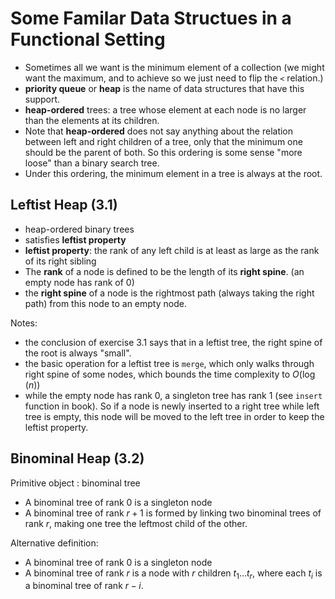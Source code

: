 # Some Familar Data Structues in a Functional Setting

* Sometimes all we want is the minimum element of a collection
  (we might want the maximum, and to achieve so we just need to flip
  the `<` relation.)
* **priority queue** or **heap** is the name of data structures that
  have this support.
* **heap-ordered** trees: a tree whose element at each node
  is no larger than the elements at its children.
* Note that **heap-ordered** does not say anything about the relation between
  left and right children of a tree, only that the minimum one should be the
  parent of both. So this ordering is some sense "more loose" than a binary search tree.
* Under this ordering, the minimum element in a tree is always at the root.

## Leftist Heap (3.1)

* heap-ordered binary trees
* satisfies **leftist property**
* **leftist property**: the rank of any left child is at least
  as large as the rank of its right sibling
* The **rank** of a node is defined to be the length of its **right spine**.
  (an empty node has rank of 0)
* the **right spine** of a node is the rightmost path (always taking the right path)
  from this node to an empty node.

Notes:

* the conclusion of exercise 3.1 says that in a leftist tree,
  the right spine of the root is always "small".
* the basic operation for a leftist tree is `merge`, which
  only walks through right spine of some nodes, which
  bounds the time complexity to $O(\log(n))$
* while the empty node has rank 0, a singleton tree has rank 1 (see `insert` function in book).
  So if a node is newly inserted to a right tree while left tree is empty,
  this node will be moved to the left tree in order to keep the leftist property.

## Binominal Heap (3.2)

Primitive object : binominal tree

* A binominal tree of rank 0 is a singleton node
* A binominal tree of rank $r+1$ is formed by linking two binominal trees of rank $r$,
  making one tree the leftmost child of the other.

Alternative definition:

* A binominal tree of rank 0 is a singleton node
* A binominal tree of rank $r$ is a node with $r$ children $t_1 \ldots t_r$,
  where each $t_i$ is a binominal tree of rank $r-i$.
